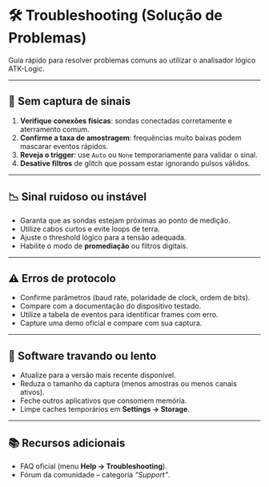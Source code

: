 # 🛠️ Troubleshooting (Solução de Problemas)

Guia rápido para resolver problemas comuns ao utilizar o analisador lógico ATK-Logic.

---

## 🚫 Sem captura de sinais

1. **Verifique conexões físicas**: sondas conectadas corretamente e aterramento comum.
2. **Confirme a taxa de amostragem**: frequências muito baixas podem mascarar eventos rápidos.
3. **Reveja o trigger**: use `Auto` ou `None` temporariamente para validar o sinal.
4. **Desative filtros** de glitch que possam estar ignorando pulsos válidos.

---

## 📉 Sinal ruidoso ou instável

- Garanta que as sondas estejam próximas ao ponto de medição.
- Utilize cabos curtos e evite loops de terra.
- Ajuste o threshold lógico para a tensão adequada.
- Habilite o modo de **promediação** ou filtros digitais.

---

## ⚠️ Erros de protocolo

- Confirme parâmetros (baud rate, polaridade de clock, ordem de bits).
- Compare com a documentação do dispositivo testado.
- Utilize a tabela de eventos para identificar frames com erro.
- Capture uma demo oficial e compare com sua captura.

---

## 🔄 Software travando ou lento

- Atualize para a versão mais recente disponível.
- Reduza o tamanho da captura (menos amostras ou menos canais ativos).
- Feche outros aplicativos que consomem memória.
- Limpe caches temporários em **Settings → Storage**.

---

## 📚 Recursos adicionais

- FAQ oficial (menu **Help → Troubleshooting**).
- Fórum da comunidade – categoria *“Support”*.
